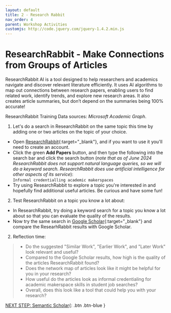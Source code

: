 ```yaml
---
layout: default
title: 2 - Research Rabbit
nav_order: 4
parent: Workshop Activities
customjs: http://code.jquery.com/jquery-1.4.2.min.js
---
```


# ResearchRabbit - Make Connections from Groups of Articles
ResearchRabbit AI is a tool designed to help researchers and academics navigate and discover relevant literature efficiently. It uses AI algorithms to map out connections between research papers, enabling users to find related work, identify trends, and explore new research areas. It also creates article summaries, but don’t depend on the summaries being 100% accurate!

ResearchRabbit Training Data sources: _Microsoft Academic Graph_.

1. Let's do a search in ResearchRabbit on the same topic this time by adding one or two articles on the topic of your choice.
  - Open [ResearchRabbit](https://researchrabbitapp.com/){:target="_blank"}, and if you want to use it you'll need to create an account.
  - Click the green **Add Papers** button, and then type the following into the search bar and click the search button (_note that as of June 2024 ResearchRabbit does not support natural language queries, so we will do a keyword search. ResearchRabbit does use artificial intelligence for other aspects of its service_):
    <br>```Informal credentialling academic makerspaces```<br>
  - Try using ResearchRabbit to explore a topic you're interested in and hopefully find additional useful articles. Be curious and have some fun!
2. Test ResearchRabbit on a topic you know a lot about:
  - In ResearchRabbit, try doing a keyword search for a topic you know a lot about so that you can evaluate the quality of the results.
  - Now try the same search in [Google Scholar](https://scholar.google.com){:target="_blank"} and compare the ResearhRabbit results with Google Scholar.
2. Reflection time:
>  - Do the suggested "Similar Work", "Earlier Work", and "Later Work" look relevant and useful?
>  - Compared to the Google Scholar results, how high is the quality of the articles ResearchRabbit found?
>  - Does the network map of articles look like it might be helpful for you in your research?
>  - How useful do the articles look as informal credentialing for academic makerspace skills in student job searches?
>  - Overall, does this look like a tool that could help you with your research?

[NEXT STEP: Semantic Scholar](3-semantic-scholar.html){: .btn .btn-blue }
